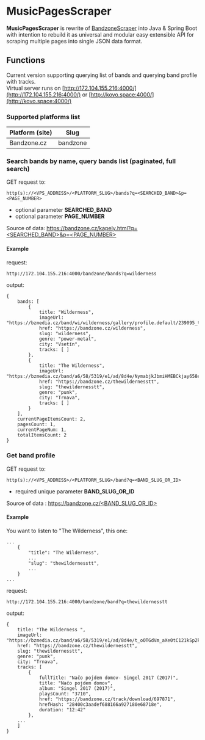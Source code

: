 # MusicPagesScraper

**MusicPagesScraper** is rewrite of [BandzoneScraper](https://github.com/K0V0/BandzoneScraper) into Java & Spring Boot with intention 
to rebuild it as universal and modular easy extensible API for scraping multiple pages into single JSON data format.


## Functions

Current version supporting querying list of bands and querying band profile with tracks.  
Virtual server runs on [http://172.104.155.216:4000/](http://172.104.155.216:4000/) or [http://kovo.space:4000/](http://kovo.space:4000/)  

### Supported platforms list

| Platform (site) | Slug |
| --------------- | ---- |
| Bandzone.cz | bandzone | 


### Search bands by name, query bands list (paginated, full search)  

GET request to:

```
http(s)://<VPS_ADDRESS>/<PLATFORM_SLUG>/bands?q=<SEARCHED_BAND>&p=<PAGE_NUMBER>
```
* optional parameter **SEARCHED_BAND**  
* optional parameter **PAGE_NUMBER**  

Source of data: [https://bandzone.cz/kapely.html?q=<SEARCHED_BAND>&p=<PAGE_NUMBER>](https://bandzone.cz/kapely.html)

#### Example

request:

```
http://172.104.155.216:4000/bandzone/bands?q=wilderness
```

output:

```
{
	bands: [
		{
			title: "Wilderness",
			imageUrl: "https://bzmedia.cz/band/wi/wilderness/gallery/profile.default/239095_t_s.jpg",
			href: "https://bandzone.cz/wilderness",
			slug: "wilderness",
			genre: "power-metal",
			city: "Vsetín",
			tracks: [ ]
		},
		{
			title: "The Wilderness",
			imageUrl: "https://bzmedia.cz/band/a6/58/5319/e1/ad/8d4e/NymabjkJbmiHMEBCkjay658emY_CCFGu.jpg",
			href: "https://bandzone.cz/thewildernesstt",
			slug: "thewildernesstt",
			genre: "punk",
			city: "Trnava",
			tracks: [ ]
		}
	],
	currentPageItemsCount: 2,
	pagesCount: 1,
	currentPageNum: 1,
	totalItemsCount: 2
}

```

### Get band profile

GET request to:

```
http(s)://<VPS_ADDRESS>/<PLATFORM_SLUG>/band?q=<BAND_SLUG_OR_ID>
```
* required unique parameter **BAND_SLUG_OR_ID**  

Source of data : [https://bandzone.cz/<BAND_SLUG_OR_ID>](https://bandzone.cz/thewildernesstt)

#### Example

You want to listen to "The Wilderness", this one:

```
...
	{
		"title": "The Wilderness",
		...
		"slug": "thewildernesstt",
		...
	}
...
```

request:

```
http://172.104.155.216:4000/bandzone/band?q=thewildernesstt
```

output:

```
{
	title: "The Wilderness ",
	imageUrl: "https://bzmedia.cz/band/a6/58/5319/e1/ad/8d4e/t_oOTGdVm_aXe0tC121kSp2ko_ZtrMCI.jpg",
	href: "https://bandzone.cz/thewildernesstt",
	slug: "thewildernesstt",
	genre: "punk",
	city: "Trnava",
	tracks: [
		{
			fullTitle: "Načo pojdem domov- Singel 2017 (2017)",
			title: "Načo pojdem domov",
			album: "Singel 2017 (2017)",
			playsCount: "3710",
			href: "https://bandzone.cz/track/download/697871",
			hrefHash: "28400c3aadef688166a927180e68718e",
			duration: "12:42"
		},
	...
	]
}
```





